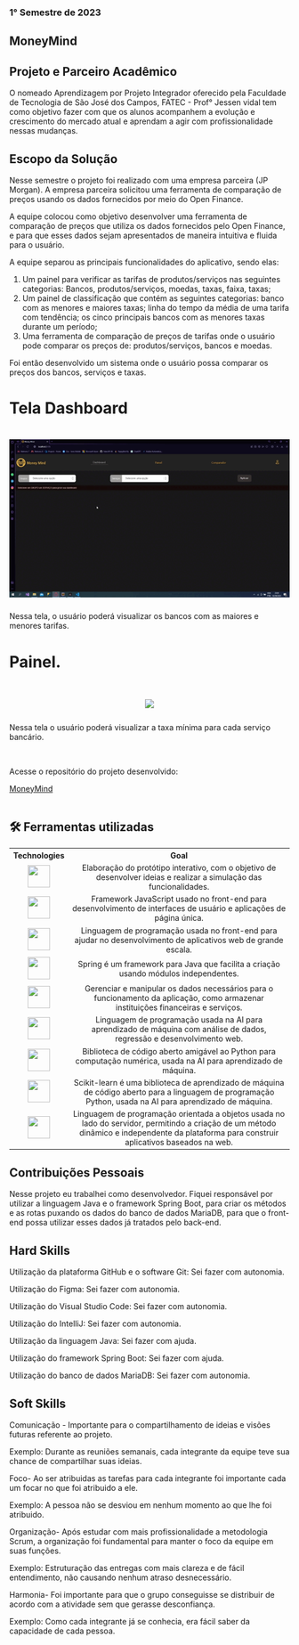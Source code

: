 ### 1° Semestre de 2023

## MoneyMind

## Projeto e Parceiro Acadêmico
O nomeado Aprendizagem por Projeto Integrador oferecido pela Faculdade de Tecnologia de São José dos Campos, FATEC - Prof° Jessen vidal tem como objetivo fazer com que os alunos acompanhem a evolução e crescimento do mercado atual e aprendam a agir com profissionalidade nessas mudanças.

## Escopo da Solução
Nesse semestre o projeto foi realizado com uma empresa parceira (JP Morgan). A empresa parceira solicitou uma ferramenta de comparação de preços usando os dados fornecidos por meio do Open Finance.

A equipe colocou como objetivo desenvolver uma ferramenta de comparação de preços que utiliza os dados fornecidos pelo Open Finance, e para que esses dados sejam apresentados de maneira intuitiva e fluida para o usuário.

A equipe separou as principais funcionalidades do aplicativo, sendo elas:

1. Um painel para verificar as tarifas de produtos/serviços nas seguintes categorias: Bancos, produtos/serviços, moedas, taxas, faixa, taxas;
2. Um painel de classificação que contém as seguintes categorias: banco com as menores e maiores taxas; linha do tempo da média de uma tarifa com tendência; os cinco principais bancos com as menores taxas durante um período;
3. Uma ferramenta de comparação de preços de tarifas onde o usuário pode comparar os preços de: produtos/serviços, bancos e moedas.


Foi então desenvolvido um sistema onde o usuário possa comparar os preços dos bancos, serviços e taxas.
# Tela Dashboard
<h1 align="center"> <img src = "https://github.com/Barbara-BB/FatecAPI-06/blob/main/docs/sprint1.gif"/></h1>

Nessa tela, o usuário poderá visualizar os bancos com as maiores e menores tarifas.

# Painel.
<h1 align="center"> <img src = "https://github.com/Barbara-BB/FatecAPI-06/blob/main/docs/sprint2.gif"/></h1>

Nessa tela o usuário poderá visualizar a taxa mínima para cada serviço bancário.

<br>

Acesse o repositório do projeto desenvolvido:

[MoneyMind](https://github.com/Barbara-BB/FatecAPI-06)
<br>
<br>


<h2>🛠 Ferramentas utilizadas</h2>

<table>
    <tr>
        <th align="center">Technologies</th>
        <th align="center">Goal</th>
    </tr>
    <tr>
        <td align="center"><img src="https://cdn.jsdelivr.net/gh/devicons/devicon/icons/figma/figma-original.svg" width="40" height="40"></td>
        <td align="center">Elaboração do protótipo interativo, com o objetivo de desenvolver ideias e realizar a simulação das funcionalidades.</td>
    </tr>
    <tr>
        <td align="center"><img src="https://icongr.am/devicon/vuejs-original.svg?size=128&color=currentColor" width="40" height="40"</td>
        <td align="center">Framework JavaScript usado no front-end para desenvolvimento de interfaces de usuário e aplicações de página única.</td>
    </tr>
    <tr>
        <td align="center"><img src="https://icongr.am/devicon/typescript-plain.svg?size=128&color=currentColor" width="40" height="40"/></td>
        <td align="center">Linguagem de programação usada no front-end para ajudar no desenvolvimento de aplicativos web de grande escala.</td>
    </tr>
    <tr>
        <td align="center"><img src="https://cdn.jsdelivr.net/gh/devicons/devicon/icons/spring/spring-original.svg" width="40" height="40"/></td>
        <td align="center">Spring é um framework para Java que facilita a criação usando módulos independentes.</td>
    </tr>
    <tr>
        <td align="center"><img src="https://cdn.jsdelivr.net/gh/devicons/devicon/icons/postgresql/postgresql-original.svg" width="40" height="40"/></td>
        <td align="center">Gerenciar e manipular os dados necessários para o funcionamento da aplicação, como armazenar instituições financeiras e serviços.</td>
    </tr>
    <tr>
        <td align="center"><img src="https://cdn.jsdelivr.net/gh/devicons/devicon/icons/python/python-original.svg" width="40" height="40"/></td>
        <td align="center">Linguagem de programação usada na AI para aprendizado de máquina com análise de dados, regressão e desenvolvimento web.</td>
    </tr>
    <tr>
        <td align="center"><img src="https://cdn.jsdelivr.net/gh/devicons/devicon/icons/tensorflow/tensorflow-original.svg" width="40" height="40"/></td>
        <td align="center">Biblioteca de código aberto amigável ao Python para computação numérica, usada na AI para aprendizado de máquina.</td>
    </tr>
    <tr>
        <td align="center"><img src="https://upload.wikimedia.org/wikipedia/commons/0/05/Scikit_learn_logo_small.svg" width="40" height="40"/></td>
        <td align="center">Scikit-learn é uma biblioteca de aprendizado de máquina de código aberto para a linguagem de programação Python, usada na AI para aprendizado de máquina.</td>
    </tr>
    <tr>
        <td align="center"><img src="https://icongr.am/devicon/java-original.svg?size=128&color=currentColor" width="40" height="40"/></td>
        <td align="center">Linguagem de programação orientada a objetos usada no lado do servidor, permitindo a criação de um método dinâmico e independente da plataforma para construir aplicativos baseados na web.</td>
    </tr>
</table>

## Contribuições Pessoais
Nesse projeto eu trabalhei como desenvolvedor. Fiquei responsável por utilizar a linguagem Java e o framework Spring Boot, para criar os métodos e as rotas puxando os dados do banco de dados MariaDB, para que o front-end possa utilizar esses dados já tratados pelo back-end.



## Hard Skills

Utilização da plataforma GitHub e o software Git: Sei fazer com autonomia.

Utilização do Figma: Sei fazer com autonomia.

Utilização do Visual Studio Code: Sei fazer com autonomia.

Utilização do IntelliJ: Sei fazer com autonomia.

Utilização da linguagem Java: Sei fazer com ajuda.

Utilização do framework Spring Boot: Sei fazer com ajuda.

Utilização do banco de dados MariaDB: Sei fazer com autonomia.

## Soft Skills
Comunicação - Importante para o compartilhamento de ideias e visões futuras referente ao projeto.

Exemplo: Durante as reuniões semanais, cada integrante da equipe teve sua chance de compartilhar suas ideias.

Foco- Ao ser atribuidas as tarefas para cada integrante foi importante cada um focar no que foi atribuido a ele.

Exemplo: A pessoa não se desviou em nenhum momento ao que lhe foi atribuido.

Organização- Após estudar com mais profissionalidade a metodologia Scrum, a organização foi fundamental para manter o foco da equipe em suas funções.

Exemplo: Estruturação das entregas com mais clareza e de fácil entendimento, não causando nenhum atraso desnecessário.

Harmonia- Foi importante para que o grupo conseguisse se distribuir de acordo com a atividade sem que gerasse desconfiança.

Exemplo: Como cada integrante já se conhecia, era fácil saber da capacidade de cada pessoa.


















